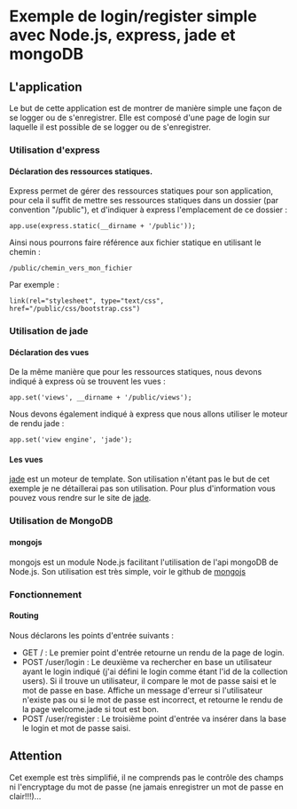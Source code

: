 # Exemple de login/register simple avec Node.js, express, jade et mongoDB
## L'application
Le but de cette application est de montrer de manière simple une façon de se logger ou de s'enregistrer.
Elle est composé d'une page de login sur laquelle il est possible de se logger ou de s'enregistrer.
### Utilisation d'express
#### Déclaration des ressources statiques.
Express permet de gérer des ressources statiques pour son application, pour cela il suffit de mettre ses ressources statiques dans un dossier (par convention "/public"), et d'indiquer à express l'emplacement de ce dossier :
	
	app.use(express.static(__dirname + '/public'));

Ainsi nous pourrons faire référence aux fichier statique en utilisant le chemin :

	/public/chemin_vers_mon_fichier

Par exemple :
	
	link(rel="stylesheet", type="text/css", href="/public/css/bootstrap.css")

### Utilisation de jade
#### Déclaration des vues
De la même manière que pour les ressources statiques, nous devons indiqué à express où se trouvent les vues :
	
	app.set('views', __dirname + '/public/views');

Nous devons également indiqué à express que nous allons utiliser le moteur de rendu jade :
  	
  	app.set('view engine', 'jade');
  	
#### Les vues
[jade](http://jade-lang.com/) est un moteur de template. Son utilisation n'étant pas le but de cet exemple je ne détaillerai pas son utilisation. Pour plus d'information vous pouvez vous rendre sur le site de [jade](http://jade-lang.com/).
### Utilisation de MongoDB
#### mongojs
mongojs est un module Node.js facilitant l'utilisation de l'api mongoDB de Node.js. Son utilisation est très simple, voir le github de [mongojs](https://github.com/mafintosh/mongojs)
### Fonctionnement
#### Routing
Nous déclarons les points d'entrée suivants :
- GET / : Le premier point d'entrée retourne un rendu de la page de login.
- POST /user/login : Le deuxième va rechercher en base un utilisateur ayant le login indiqué (j'ai défini le login comme étant l'id de la collection users). Si il trouve un utilisateur, il compare le mot de passe saisi et le mot de passe en base. Affiche un message d'erreur si l'utilisateur n'existe pas ou si le mot de passe est incorrect, et retourne le rendu de la page welcome.jade si tout est bon.
- POST /user/register : Le troisième point d'entrée va insérer dans la base le login et mot de passe saisi.

## Attention
Cet exemple est très simplifié, il ne comprends pas le contrôle des champs ni l'encryptage du mot de passe (ne jamais enregistrer un mot de passe en clair!!!)...

